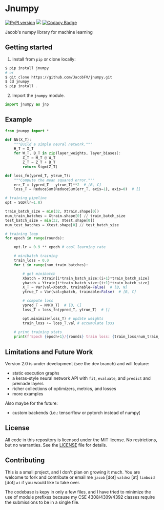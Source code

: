 # Jnumpy

[![PyPI version](https://badge.fury.io/py/jnumpy.svg)](https://badge.fury.io/py/jnumpy)
[![](https://img.shields.io/badge/license-MIT-blue)](https://github.com/JacobFV/jnumpy/blob/main/LICENSE)
[![Codacy Badge](https://api.codacy.com/project/badge/Grade/e1cb295484424f36acf2c813fae6f57e)](https://app.codacy.com/gh/JacobFV/jnumpy?utm_source=github.com&utm_medium=referral&utm_content=JacobFV/jnumpy&utm_campaign=Badge_Grade_Settings)

Jacob's numpy library for machine learning

## Getting started

1. Install from `pip` or clone locally:

```bash
$ pip install jnumpy
# or
$ git clone https://github.com/JacobFV/jnumpy.git
$ cd jnumpy
$ pip install .
```

2. Import the `jnumpy` module.

```python
import jnumpy as jnp
```

## Example

```python
from jnumpy import *

def NN(X_T):
    """Build a simple neural network."""
    H_T = X_T
    for W_T, B_T in zip(layer_weights, layer_biases):
        Z_T = H_T @ W_T
        Z_T = Z_T + B_T
        return Sigm(Z_T)

def loss_fn(ypred_T, ytrue_T):
    """Compute the mean squared error."""
    err_T = (ypred_T - ytrue_T)**2  # [B, C]
    loss_T = ReduceSum(ReduceSum(err_T, axis=1), axis=0)  # [] 

# training pipeline
opt = SGD(lr=1.0)

train_batch_size = min(32, Xtrain.shape[0])
num_train_batches = Xtrain.shape[0] // train_batch_size
test_batch_size = min(32, Xtest.shape[0])
num_test_batches = Xtest.shape[0] // test_batch_size

# training loop
for epoch in range(rounds):

    opt.lr = 0.9 ** epoch # cool learning rate

    # minibatch training
    train_loss = 0.0
    for i in range(num_train_batches):

        # get minibatch
        Xbatch = Xtrain[i*train_batch_size:(i+1)*train_batch_size]
        ybatch = Ytrain[i*train_batch_size:(i+1)*train_batch_size]
        X_T = Var(val=Xbatch, trainable=False)  # [B, N]
        ytrue_T = Var(val=ybatch, trainable=False)  # [B, C]

        # compute loss
        ypred_T = NN(X_T)  # [B, C]
        loss_T = loss_fn(ypred_T, ytrue_T)  # []

        opt.minimize(loss_T) # update weights
        train_loss += loss_T.val # accumulate loss
    
    # print training stats
    print(f'Epoch {epoch+1}/{rounds} train loss: {train_loss/num_train_batches}')
```

## Limitations and Future Work

Version 2.0 is under development (see the dev branch) and will feature:
- static execution graphs
- a keras-style neural network API with `fit`, `evaluate`, and `predict` and premade layers
- richer collections of optimizers, metrics, and losses
- more examples

Also maybe for the future:
- custom backends (i.e.: tensorflow or pytorch instead of numpy)

## License

All code in this repository is licensed under the MIT license. No restrictions, but no warranties. See the [LICENSE](https://github.com/JacobFV/jnumpy/blob/main/LICENSE) file for details.

## Contributing

This is a small project, and I don't plan on growing it much. You are welcome to fork and contribute or email me `jacob` [dot] `valdez` [at] `limboid` [dot] `ai` if you would like to take over.

The codebase is kepy in only a few files, and I have tried to minimize the use of module prefixes because my CSE 4308/4309/4392 classes require the submissions to be in a single file. 